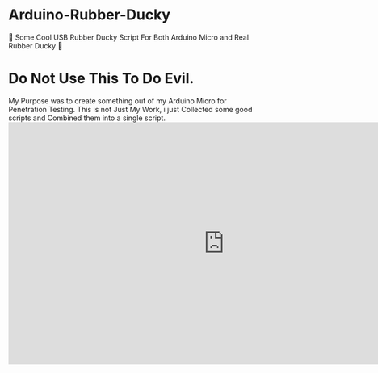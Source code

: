 # Arduino-Rubber-Ducky
🐤  Some Cool USB Rubber Ducky Script For Both Arduino Micro and Real Rubber Ducky 🐥

# Do Not Use This To Do Evil.
  My Purpose was to create something out of my Arduino Micro for Penetration Testing.
  This is not Just My Work, i just Collected some good scripts and Combined them into a single script.
  <iframe width="854" height="480" src="https://www.youtube.com/embed/-Dieqo0c-hQ" frameborder="0" allowfullscreen></iframe>



